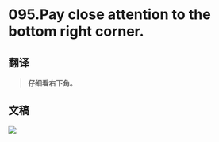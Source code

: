 # 095.Pay close attention to the bottom right corner.

## 翻译

> **仔细看右下角。**

## 文稿

![](https://cdn.jsdelivr.net/gh/imtianx/speaking180/img/095.jpg)

